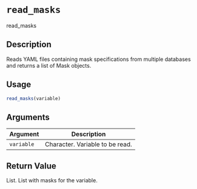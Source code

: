 # `read_masks`

read_masks

## Description

Reads YAML files containing mask specifications from multiple databases and returns a list of Mask objects.


## Usage

```r
read_masks(variable)
```

## Arguments

Argument      |Description
------------- |----------------
`variable` | Character. Variable to be read.

## Return Value

List. List with masks for the variable.


